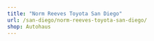 ```yaml
---
title: "Norm Reeves Toyota San Diego"
url: /san-diego/norm-reeves-toyota-san-diego/
shop: Autohaus
---
```

